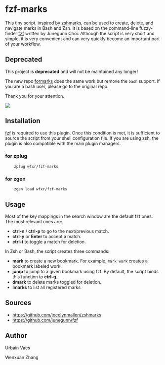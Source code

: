 # fzf-marks
This tiny script, inspired by [zshmarks](https://github.com/jocelynmallon/zshmarks), can be used to create, delete, and navigate marks in Bash and Zsh. It is based on the command-line fuzzy-finder [fzf](https://github.com/junegunn/fzf) written by Junegunn Choi. Although the script is very short and simple, it is very convenient and can very quickly become an important part of your workflow.

## Deprecated

This project is **deprecated** and will not be maintained any longer!

The new repo [formarks](https://github.com/wfxr/formarks) does the same work but remove the `bash` support. If you are a bash user, please go to the original repo.

Thank you for your attention.

![](https://raw.github.com/uvaes/fuzzy-zsh-marks/demo/demo.gif)

## Installation
[fzf](https://github.com/junegunn/fzf) is required to use this plugin. Once this condition is met, it is sufficient to source the script from your shell configuration file. If you are using zsh, the plugin is also compatible with the main plugin managers. 

### for zplug
```
    zplug wfxr/fzf-marks
```

### for zgen
```
    zgen load wfxr/fzf-marks
```

## Usage
Most of the key mappings in the search window are the default fzf ones. The most relevant ones are:

- **ctrl-n** / **ctrl-p** to go to the next/previous match.
- **ctrl-y** or **Enter** to accept a match.
- **ctrl-t** to toggle a match for deletion.

In Zsh or Bash, the script creates three commands:

- **mark** to create a new bookmark. For example, `mark work` creates a bookmark labeled work.
- **jump** to jump to a given bookmark using fzf. By default, the script binds this function to **ctrl-g**.
- **dmark** to delete marks toggled for deletion. 
- **lmarks** to list all registered marks

## Sources

- https://github.com/jocelynmallon/zshmarks
- https://github.com/junegunn/fzf

## Author

Urbain Vaes

Wenxuan Zhang
